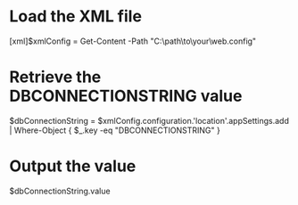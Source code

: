 # Load the XML file
[xml]$xmlConfig = Get-Content -Path "C:\path\to\your\web.config"

# Retrieve the DBCONNECTIONSTRING value
$dbConnectionString = $xmlConfig.configuration.'location'.appSettings.add | Where-Object { $_.key -eq "DBCONNECTIONSTRING" }

# Output the value
$dbConnectionString.value
